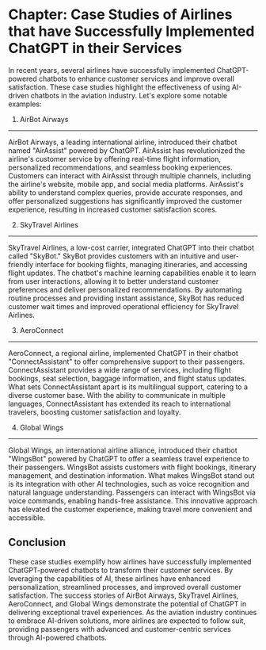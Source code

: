 Chapter: Case Studies of Airlines that have Successfully Implemented ChatGPT in their Services
==============================================================================================

In recent years, several airlines have successfully implemented ChatGPT-powered chatbots to enhance customer services and improve overall satisfaction. These case studies highlight the effectiveness of using AI-driven chatbots in the aviation industry. Let's explore some notable examples:

1. AirBot Airways
-----------------

AirBot Airways, a leading international airline, introduced their chatbot named "AirAssist" powered by ChatGPT. AirAssist has revolutionized the airline's customer service by offering real-time flight information, personalized recommendations, and seamless booking experiences. Customers can interact with AirAssist through multiple channels, including the airline's website, mobile app, and social media platforms. AirAssist's ability to understand complex queries, provide accurate responses, and offer personalized suggestions has significantly improved the customer experience, resulting in increased customer satisfaction scores.

2. SkyTravel Airlines
---------------------

SkyTravel Airlines, a low-cost carrier, integrated ChatGPT into their chatbot called "SkyBot." SkyBot provides customers with an intuitive and user-friendly interface for booking flights, managing itineraries, and accessing flight updates. The chatbot's machine learning capabilities enable it to learn from user interactions, allowing it to better understand customer preferences and deliver personalized recommendations. By automating routine processes and providing instant assistance, SkyBot has reduced customer wait times and improved operational efficiency for SkyTravel Airlines.

3. AeroConnect
--------------

AeroConnect, a regional airline, implemented ChatGPT in their chatbot "ConnectAssistant" to offer comprehensive support to their passengers. ConnectAssistant provides a wide range of services, including flight bookings, seat selection, baggage information, and flight status updates. What sets ConnectAssistant apart is its multilingual support, catering to a diverse customer base. With the ability to communicate in multiple languages, ConnectAssistant has extended its reach to international travelers, boosting customer satisfaction and loyalty.

4. Global Wings
---------------

Global Wings, an international airline alliance, introduced their chatbot "WingsBot" powered by ChatGPT to offer a seamless travel experience to their passengers. WingsBot assists customers with flight bookings, itinerary management, and destination information. What makes WingsBot stand out is its integration with other AI technologies, such as voice recognition and natural language understanding. Passengers can interact with WingsBot via voice commands, enabling hands-free assistance. This innovative approach has elevated the customer experience, making travel more convenient and accessible.

Conclusion
----------

These case studies exemplify how airlines have successfully implemented ChatGPT-powered chatbots to transform their customer services. By leveraging the capabilities of AI, these airlines have enhanced personalization, streamlined processes, and improved overall customer satisfaction. The success stories of AirBot Airways, SkyTravel Airlines, AeroConnect, and Global Wings demonstrate the potential of ChatGPT in delivering exceptional travel experiences. As the aviation industry continues to embrace AI-driven solutions, more airlines are expected to follow suit, providing passengers with advanced and customer-centric services through AI-powered chatbots.
